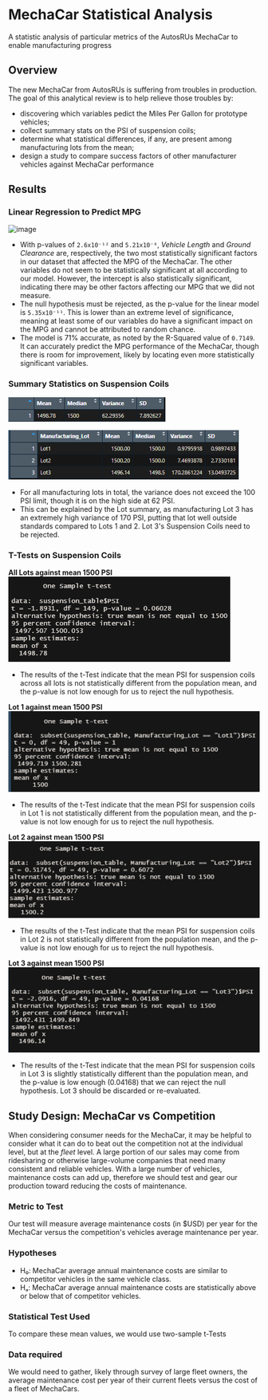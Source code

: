 # MechaCar Statistical Analysis
A statistic analysis of particular metrics of the AutosRUs MechaCar to enable manufacturing progress

## Overview

The new MechaCar from AutosRUs is suffering from troubles in production. The goal of this analytical review is to help relieve those troubles by:
 - discovering which variables pedict the Miles Per Gallon for prototype vehicles;
 - collect summary stats on the PSI of suspension coils;
 - determine what statistical differences, if any, are present among manufacturing lots from the mean;
 - design a study to compare success factors of other manufacturer vehicles against MechaCar performance

## Results

### Linear Regression to Predict MPG
![image](https://user-images.githubusercontent.com/100869713/178148598-8a3eb0b6-c056-449f-85fb-bf69145143b1.png)
 
 - With p-values of `2.6x10⁻¹²` and `5.21x10⁻⁸`, *Vehicle Length* and *Ground Clearance* are, respectively, the two most statistically significant factors in our dataset that affected the MPG of the MechaCar. The other variables do not seem to be statistically significant at all according to our model. However, the intercept is also statistically significant, indicating there may be other factors affecting our MPG that we did not measure.
 - The null hypothesis must be rejected, as the p-value for the linear model is `5.35x10⁻¹¹`. This is lower than an extreme level of significance, meaning at least some of our variables do have a significant impact on the MPG and cannot be attributed to random chance.
 - The model is 71% accurate, as noted by the R-Squared value of `0.7149`. It can accurately predict the MPG performance of the MechaCar, though there is room for improvement, likely by locating even more statistically significant variables.

### Summary Statistics on Suspension Coils
![image](Resources/2022-07-10-10-38-15.png)

![image](Resources/2022-07-10-10-40-46.png)

 - For all manufacturing lots in total, the variance does not exceed the 100 PSI limit, though it is on the high side at 62 PSI. 
 - This can be explained by the Lot summary, as manufacturing Lot 3 has an extremely high variance of 170 PSI, putting that lot well outside standards compared to Lots 1 and 2. Lot 3's Suspension Coils need to be rejected.

### T-Tests on Suspension Coils

**All Lots against mean 1500 PSI**
 ![image](Resources/2022-07-10-10-55-03.png)

 - The results of the t-Test indicate that the mean PSI for suspension coils across all lots is not statistically different from the population mean, and the p-value is not low enough for us to reject the null hypothesis.

**Lot 1 against mean 1500 PSI**
 ![image](Resources/2022-07-10-10-55-47.png)

 - The results of the t-Test indicate that the mean PSI for suspension coils in Lot 1 is not statistically different from the population mean, and the p-value is not low enough for us to reject the null hypothesis.

**Lot 2 against mean 1500 PSI**
 ![image](Resources/2022-07-10-10-56-16.png)

 - The results of the t-Test indicate that the mean PSI for suspension coils in Lot 2 is not statistically different from the population mean, and the p-value is not low enough for us to reject the null hypothesis.

**Lot 3 against mean 1500 PSI**
 ![image](Resources/2022-07-10-10-56-42.png)

 - The results of the t-Test indicate that the mean PSI for suspension coils in Lot 3 is slightly statistically different than the population mean, and the p-value is low enough (0.04168) that we can reject the null hypothesis. Lot 3 should be discarded or re-evaluated.

## Study Design: MechaCar vs Competition

When considering consumer needs for the MechaCar, it may be helpful to consider what it can do to beat out the competition not at the individual level, but at the *fleet* level. A large portion of our sales may come from ridesharing or otherwise large-volume companies that need many consistent and reliable vehicles. With a large number of vehicles, maintenance costs can add up, therefore we should test and gear our production toward reducing the costs of maintenance.

### Metric to Test

Our test will measure average maintenance costs (in $USD) per year for the MechaCar versus the competition's vehicles average maintenance per year.

### Hypotheses

 - H₀: MechaCar average annual maintenance costs are similar to competitor vehicles in the same vehicle class.
 - Hₐ: MechaCar average annual maintenance costs are statistically above or below that of competitor vehicles.

 ### Statistical Test Used

 To compare these mean values, we would use two-sample t-Tests

 ### Data required

 We would need to gather, likely through survey of large fleet owners, the average maintenance cost per year of their current fleets versus the cost of a fleet of MechaCars.
